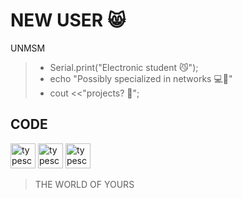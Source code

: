 # NEW USER 😸
UNMSM
>* Serial.print("Electronic student 😼");
>* echo "Possibly specialized in networks 💻🧨"
>* cout <<"projects? 📩";

## CODE
<p align="left">
<a href="https://www.gnu.org/software/bash/" target="_blank" rel="noreferrer"><img src="https://miro.medium.com/v2/resize:fit:600/1*FEE98iWinlZBYkxBAG8MvA.png" alt="typescript" width="40" height="40"/></a>
<a href="https://git-scm.com/" target="_blank" rel="noreferrer"><img src="https://stickermirchi.com/wp-content/uploads/2023/08/Git-Sticker-2-800x800.png" alt="typescript" width="40" height="40"/></a>
<a href="https://www.arduino.cc/" target="_blank" rel="noreferrer"><img src="https://cdn.worldvectorlogo.com/logos/arduino-1.svg" alt="typescript" width="40" height="40"/></a>
</p>

> THE WORLD OF YOURS
